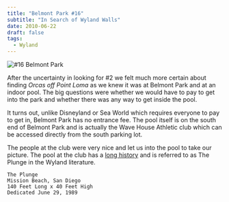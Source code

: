 ```yaml
---
title: "Belmont Park #16"
subtitle: "In Search of Wyland Walls"
date: 2010-06-22
draft: false
tags:
  - Wyland
---
```


![#16 Belmont Park](../images/16-belmontpark.jpeg)

After the uncertainty in looking for #2 we felt much more certain about finding _Orcas off Point Loma_ as we knew it was at Belmont Park and at an indoor pool. The big questions were whether we would have to pay to get into the park and whether there was any way to get inside the pool.

It turns out, unlike Disneyland or Sea World which requires everyone to pay to get in, Belmont Park has no entrance fee. The pool itself is on the south end of Belmont Park and is actually the Wave House Athletic club which can be accessed directly from the south parking lot.

The people at the club were very nice and let us into the pool to take our picture. The pool at the club has a [long history](http://wavehouseathleticclub.com/?page_id=22) and is referred to as The Plunge in the Wyland literature.

```
The Plunge
Mission Beach, San Diego
140 Feet Long x 40 Feet High
Dedicated June 29, 1989
```